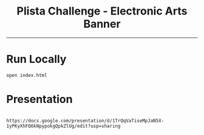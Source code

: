 <h1 align="center">Plista Challenge - Electronic Arts Banner</h1>



***


# Run Locally

```
open index.html
```

# Presentation

```

https://docs.google.com/presentation/d/1TrQqVaTiseMpJaN5X-1yPKyXhFQ6kNpypokgQpkZlUg/edit?usp=sharing

```

